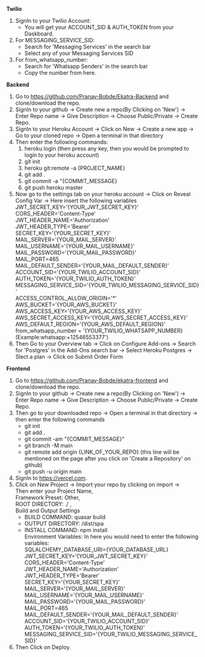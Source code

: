 **Twilio**
1. SignIn to your Twilio Account:
	- You will get your ACCOUNT_SID & AUTH_TOKEN from your Daskboard.
2. For MESSAGING_SERVICE_SID:
	- Search for 'Messaging Services' in the search bar
	- Select any of your Messaging Services SID
3. For from_whatsapp_number:
	- Search for 'Whatsapp Senders' in the search bar
	- Copy the number from here.

**Backend**
1. Go to https://github.com/Pranav-Bobde/Ekatra-Backend and clone/download the repo.
2. SignIn to your github -> Create new a repo(By Clicking on 'New') -> Enter Repo name -> Give Description -> Choose Public/Private -> Create Repo.
3. SignIn to your Heroku Account -> Click on New -> Create a new app -> Go to your cloned repo -> Open a terminal in that directory
4. Then enter the following commands:
	1. heroku login (then press any key, then you would be prompted to login to your heroku account)
	2. git init
	3. heroku git:remote -a {PROJECT_NAME}
	4. git add .
	5. git commit -a "{COMMIT_MESSAGE}
	6. git push heroku master
5. Now go to the settings tab on your heroku account -> Click on Reveal Config Var -> Here insert the following variables
	JWT_SECRET_KEY='{YOUR_JWT_SECRET_KEY}'\
	CORS_HEADER='Content-Type'\
	JWT_HEADER_NAME='Authorization'\
	JWT_HEADER_TYPE='Bearer'\
	SECRET_KEY='{YOUR_SECRET_KEY}'\
	MAIL_SERVER='{YOUR_MAIL_SERVER}'\
	MAIL_USERNAME='{YOUR_MAIL_USERNAME}'\
	MAIL_PASSWORD='{YOUR_MAIL_PASSWORD}'\
	MAIL_PORT=465\
	MAIL_DEFAULT_SENDER='{YOUR_MAIL_DEFAULT_SENDER}'\
	ACCOUNT_SID='{YOUR_TWILIO_ACCOUNT_SID}'\
	AUTH_TOKEN='{YOUR_TWILIO_AUTH_TOKEN}'\
	MESSAGING_SERVICE_SID='{YOUR_TWILIO_MESSAGING_SERVICE_SID}'\
	ACCESS_CONTROL_ALLOW_ORIGIN='*'\
	AWS_BUCKET='{YOUR_AWS_BUCKET}'\
	AWS_ACCESS_KEY='{YOUR_AWS_ACCESS_KEY}'\
	AWS_SECRET_ACCESS_KEY='{YOUR_AWS_SECRET_ACCESS_KEY}'\
	AWS_DEFAULT_REGION='{YOUR_AWS_DEFAULT_REGION}'
	from_whatsapp_number = '{YOUR_TWILIO_WHATSAPP_NUMBER} (Example:whatsapp:+12546553377')
6. Then Go to your Overview tab -> Click on Configure Add-ons -> Search for 'Postgres' in the Add-Ons search bar -> Select Heroku Postgres -> Slect a plan -> Click on Submit Order Form


**Frontend**
1. Go to https://github.com/Pranav-Bobde/ekatra-frontend and clone/download the repo.
2. SignIn to your github -> Create new a repo(By Clicking on 'New') -> Enter Repo name -> Give Description -> Choose Public/Private -> Create Repo.
3. Then go to your downloaded repo -> Open a terminal in that directory -> then enter the following commands
	- git init
	- git add .
	- git commit -am "{COMMIT_MESSAGE}"
	- git branch -M main
	- git remote add origin {LINK_OF_YOUR_REPO} (this line will be mentioned on the page after you click on 'Create a Repository' on github)
	- git push -u origin main
2. SignIn to https://vercel.com.
3. Click on New Project -> Import your repo by clicking on import -> \
	Then enter your Project Name, \
	Framework Preset: Other, \
	ROOT DIRECTORY: ./ ,\
	Build and Output Settings
    - BUILD COMMAND: quasar build
    - OUTPUT DIRECTORY: /dist/spa
    - INSTALL COMMAND:  npm install\
	Environment Variables: In here you would need to enter the following variables:\
		SQLALCHEMY_DATABASE_URI={YOUR_DATABASE_URL}\
		JWT_SECRET_KEY='{YOUR_JWT_SECRET_KEY}'\
		CORS_HEADER='Content-Type'\
		JWT_HEADER_NAME='Authorization'\
		JWT_HEADER_TYPE='Bearer'\
		SECRET_KEY='{YOUR_SECRET_KEY}'\
		MAIL_SERVER='{YOUR_MAIL_SERVER}'\
		MAIL_USERNAME='{YOUR_MAIL_USERNAME}'\
		MAIL_PASSWORD='{YOUR_MAIL_PASSWORD}'\
		MAIL_PORT=465\
		MAIL_DEFAULT_SENDER='{YOUR_MAIL_DEFAULT_SENDER}'\
		ACCOUNT_SID='{YOUR_TWILIO_ACCOUNT_SID}'\
		AUTH_TOKEN='{YOUR_TWILIO_AUTH_TOKEN}'\
		MESSAGING_SERVICE_SID='{YOUR_TWILIO_MESSAGING_SERVICE_SID}'
4. Then Click on Deploy.
